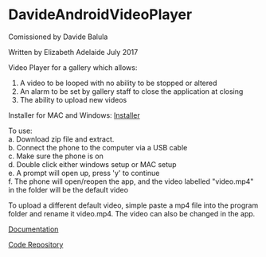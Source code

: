 # DavideAndroidVideoPlayer

Comissioned by Davide Balula

Written by Elizabeth Adelaide
July 2017

Video Player for a gallery which allows:
1. A video to be looped with no ability to be stopped or altered
2. An alarm to be set by gallery staff to close the application at closing
3. The ability to upload new videos

Installer for MAC and Windows:
<a href="https://drive.google.com/open?id=0BwjC0EcBrCQHdkVtcXNVY3RBb28">Installer</a>

To use:<br>
a. Download zip file and extract.<br>
b. Connect the phone to the computer via a USB cable<br>
c. Make sure the phone is on<br>
d. Double click either windows setup or MAC setup<br>
e. A prompt will open up, press 'y' to continue<br>
f. The phone will open/reopen the app, and the video labelled "video.mp4" in the folder will be the default video

To upload a different default video, simple paste a mp4 file into the program folder and rename it video.mp4. The video can also be changed in the app.

<a href="https://github.com/elizabethadelaide/DavideAndroidVideoPlayer/raw/master/Android Video Player for Gallery Use.pdf">Documentation</a>

<a href="https://github.com/elizabethadelaide/DavideAndroidVideoPlayer">Code Repository</a>
